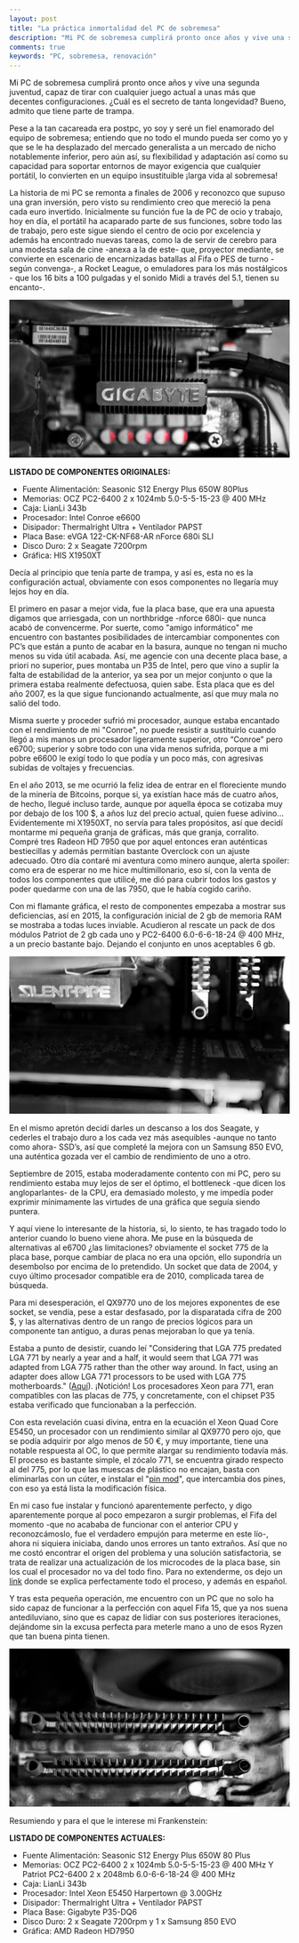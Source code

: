 ```yaml
---
layout: post
title: "La práctica inmortalidad del PC de sobremesa"
description: "Mi PC de sobremesa cumplirá pronto once años y vive una segunda juventud, capaz de tirar con cualquier juego actual a unas más que decentes configuraciones. ¿Cuál es el secreto de tanta longevidad?"
comments: true
keywords: "PC, sobremesa, renovación"
---
```


Mi PC de sobremesa cumplirá pronto once años y vive una segunda juventud, capaz de tirar con cualquier juego actual a unas más que decentes configuraciones. ¿Cuál es el secreto de tanta longevidad? Bueno, admito que tiene parte de trampa.

Pese a la tan cacareada era postpc, yo soy y seré un fiel enamorado del equipo de sobremesa; entiendo que no todo el mundo pueda ser como yo y que se le ha desplazado del mercado generalista a un mercado de nicho notablemente inferior, pero aún así, su flexibilidad y adaptación así como su capacidad para soportar entornos de mayor exigencia que cualquier portátil, lo convierten en un equipo insustituible ¡larga vida al sobremesa!

La historia de mi PC se remonta a finales de 2006 y reconozco que supuso una gran inversión, pero visto su rendimiento creo que mereció la pena cada euro invertido. Inicialmente su función fue la de PC de ocio y trabajo, hoy en día, el portátil ha acaparado parte de sus funciones, sobre todo las de trabajo, pero este sigue siendo el centro de ocio por excelencia y además ha encontrado nuevas tareas, como la de servir de cerebro para una modesta sala de cine -anexa a la de este- que, proyector mediante, se convierte en escenario de encarnizadas batallas al Fifa o PES de turno -según convenga-, a Rocket League, o emuladores para los más nostálgicos - que los 16 bits a 100 pulgadas y el sonido Midi a través del 5.1, tienen su encanto-.

<p align="center">
<img src="/assets/images/PC1.jpg" title="My PC CC IgnacioGRubio" alt="My PC 1" />
</p>

**LISTADO DE COMPONENTES ORIGINALES:**

- Fuente Alimentación: Seasonic S12 Energy Plus 650W 80Plus
- Memorias: OCZ PC2-6400 2 x 1024mb 5.0-5-5-15-23 \@ 400 MHz
- Caja: LianLi 343b
- Procesador: Intel Conroe e6600
- Disipador: Thermalright Ultra + Ventilador PAPST
- Placa Base: eVGA 122-CK-NF68-AR nForce 680i SLI
- Disco Duro: 2 x Seagate 7200rpm
- Gráfica: HIS X1950XT

Decía al principio que tenía parte de trampa, y así es, esta no es la configuración actual, obviamente con esos componentes no llegaría muy lejos hoy en día.

El primero en pasar a mejor vida, fue la placa base, que era una apuesta digamos que arriesgada, con un northbridge -nforce 680i- que nunca acabó de convencerme. Por suerte, como "amigo informático" me encuentro con bastantes posibilidades de intercambiar componentes con PC’s que están a punto de acabar en la basura, aunque no tengan ni mucho menos su vida útil acabada. Así, me agencie con una decente placa base, a priori no superior, pues montaba un P35 de Intel, pero que vino a suplir la falta de estabilidad de la anterior, ya sea por un mejor conjunto o que la primera estaba realmente defectuosa, quien sabe. Esta placa que es del año 2007, es la que sigue funcionando actualmente, así que muy mala no salió del todo.

Misma suerte y proceder sufrió mi procesador, aunque estaba encantado con el rendimiento de mi "Conroe", no puede resistir a sustituirlo cuando llegó a mis manos un procesador ligeramente superior, otro “Conroe” pero e6700; superior y sobre todo con una vida menos sufrida, porque a mi pobre e6600 le exigí todo lo que podía y un poco más, con agresivas subidas de voltajes y frecuencias.

En el año 2013, se me ocurrió la feliz idea de entrar en el floreciente mundo de la minería de Bitcoins, porque si, ya existían hace más de cuatro años, de hecho, llegué incluso tarde, aunque por aquella época se cotizaba muy por debajo de los 100 $, a años luz del precio actual, quien fuese adivino… Evidentemente mi X1950XT, no servía para tales propósitos, así que decidí montarme mi pequeña granja de gráficas, más que granja, corralito. Compré tres Radeon HD 7950 que por aquel entonces eran auténticas bestiecillas y además permitían bastante Overclock con un ajuste adecuado. Otro día contaré mi aventura como minero aunque, alerta spoiler: como era de esperar no me hice multimillonario, eso sí, con la venta de todos los componentes que utilicé, me dió para cubrir todos los gastos y poder quedarme con una de las 7950, que le había cogido cariño.

Con mi flamante gráfica, el resto de componentes empezaba a mostrar sus deficiencias, así en 2015, la configuración inicial de 2 gb de memoria RAM se mostraba a todas luces inviable. Acudieron al rescate un pack de dos módulos Patriot de 2 gb cada uno y PC2-6400 6.0-6-6-18-24 @ 400 MHz, a un precio bastante bajo. Dejando el conjunto en unos aceptables 6 gb.

<p align="center">
<img src="/assets/images/PC2.jpg" title="My PC CC IgnacioGRubio" alt="My PC 2" />
</p>

En el mismo apretón decidí darles un descanso a los dos Seagate, y cederles el trabajo duro a los cada vez más asequibles -aunque no tanto como ahora- SSD’s, así que completé la mejora con un Samsung 850 EVO, una auténtica gozada ver el cambio de rendimiento de uno a otro.

Septiembre de 2015, estaba moderadamente contento con mi PC, pero su rendimiento estaba muy lejos de ser el óptimo, el bottleneck -que dicen los angloparlantes- de la CPU, era demasiado molesto, y me impedía poder exprimir mínimamente las virtudes de una gráfica que seguía siendo puntera.

Y aquí viene lo interesante de la historia, si, lo siento, te has tragado todo lo anterior cuando lo bueno viene ahora. Me puse en la búsqueda de alternativas al e6700 ¿las limitaciones? obviamente el socket 775 de la placa base, porque cambiar de placa no era una opción, ello supondría un desembolso por encima de lo pretendido. Un socket que data de 2004, y cuyo último procesador compatible era de 2010, complicada tarea de búsqueda.

Para mi desesperación, el QX9770 uno de los mejores exponentes de ese socket, se vendía, pese a estar desfasado, por la disparatada cifra de 200 $, y las alternativas dentro de un rango de precios lógicos para un componente tan antiguo, a duras penas mejoraban lo que ya tenía.

Estaba a punto de desistir, cuando leí "Considering that LGA 775 predated LGA 771 by nearly a year and a half, it would seem that LGA 771 was adapted from LGA 775 rather than the other way around. In fact, using an adapter does allow LGA 771 processors to be used with LGA 775 motherboards." ([Aquí](http://www.overclock.net/t/1431723/mod-lga775-support-for-lga771-xeon-cpus)). ¡Notición! Los procesadores Xeon para 771, eran compatibles con las placas de 775, y concretamente, con el chipset P35 estaba verificado que funcionaban a la perfección.

Con esta revelación cuasi divina, entra en la ecuación el Xeon Quad Core E5450, un procesador con un rendimiento similar al QX9770 pero ojo, que se podía adquirir por algo menos de 50 €, y muy importante, tiene una notable respuesta al OC, lo que permite alargar su rendimiento todavía más. El proceso es bastante simple, el zócalo 771, se encuentra girado respecto al del 775, por lo que las muescas de plástico no encajan, basta con eliminarlas con un cúter, e instalar el "[pin mod](https://www.google.es/search?source=hp&q=pin+mode+771&oq=pin+mode+771)", que intercambia dos pines, con eso ya está lista la modificación física.

En mi caso fue instalar y funcionó aparentemente perfecto, y digo aparentemente porque al poco empezaron a surgir problemas, el Fifa del momento -que no acababa de funcionar con el anterior CPU y reconozcámoslo, fue el verdadero empujón para meterme en este lío-, ahora ni siquiera iniciaba, dando unos errores un tanto extraños. Así que no me costó encontrar el origen del problema y una solución satisfactoria, se trata de realizar una actualización de los microcodes de la placa base, sin los cual el procesador no va del todo fino. Para no extenderme, os dejo un [link](https://foro.noticias3d.com/vbulletin/showthread.php?t=424820) donde se explica perfectamente todo el proceso, y además en español.

Y tras esta pequeña operación, me encuentro con un PC que no solo ha sido capaz de funcionar a la perfección con aquel Fifa 15, que ya nos suena antediluviano, sino que es capaz de lidiar con sus posteriores iteraciones, dejándome sin la excusa perfecta para meterle mano a uno de esos Ryzen que tan buena pinta tienen.

<p align="center">
<img src="/assets/images/PC3.jpg" title="My PC CC IgnacioGRubio" alt="My PC 3" />
</p>

Resumiendo y para el que le interese mi Frankenstein:

**LISTADO DE COMPONENTES ACTUALES:**

- Fuente Alimentación: Seasonic S12 Energy Plus 650W 80 Plus
- Memorias:	OCZ PC2-6400 2 x 1024mb 5.0-5-5-15-23 @ 400 MHz Y  
			Patriot PC2-6400 2 x 2048mb 6.0-6-6-18-24 @ 400 MHz
- Caja: LianLi 343b
- Procesador: Intel Xeon E5450 Harpertown @ 3.00GHz
- Disipador: Thermalright Ultra + Ventilador PAPST
- Placa Base: Gigabyte P35-DQ6
- Disco Duro: 2 x Seagate 7200rpm y 1 x Samsung 850 EVO
- Gráfica: AMD Radeon HD7950
